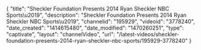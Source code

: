 {
    "title": "Sheckler Foundation Presents 2014 Ryan Sheckler NBC Sports\u2019",
    "description": "Sheckler Foundation Presents 2014 Ryan Sheckler NBC Sports\u2019",
    "channelid": "195929",
    "videoid": "3778240",
    "date_created": "1414615480",
    "date_modified": "1470260251",
    "type": "captivate",
    "layout": "channelVideo",
    "url": "\/latest-videos\/sheckler-foundation-presents-2014-ryan-sheckler-nbc-sports\/195929-3778240"
}